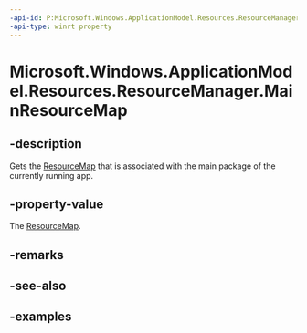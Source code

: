 ```yaml
---
-api-id: P:Microsoft.Windows.ApplicationModel.Resources.ResourceManager.MainResourceMap
-api-type: winrt property
---
```


# Microsoft.Windows.ApplicationModel.Resources.ResourceManager.MainResourceMap

<!--
public Microsoft.Windows.ApplicationModel.Resources.ResourceMap MainResourceMap { get; }
-->

## -description

Gets the [ResourceMap](resourcemap.md) that is associated with the main package of the currently running app.

## -property-value

The [ResourceMap](resourcemap.md).

## -remarks

## -see-also

## -examples
